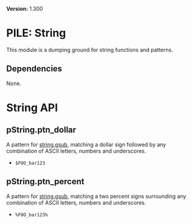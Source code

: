 **Version:** 1.300

# PILE: String

This module is a dumping ground for string functions and patterns.


## Dependencies

None.


# String API

## pString.ptn_dollar

A pattern for [string.gsub](https://www.lua.org/manual/5.1/manual.html#pdf-string.gsub), matching a dollar sign followed by any combination of ASCII letters, numbers and underscores.

* `$FOO_bar123`


## pString.ptn_percent

A pattern for [string.gsub](https://www.lua.org/manual/5.1/manual.html#pdf-string.gsub), matching a two percent signs surrounding any combination of ASCII letters, numbers and underscores.

* `%FOO_bar123%`
